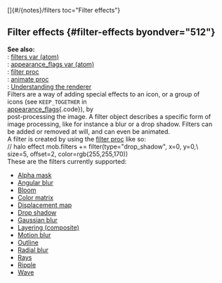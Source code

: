 []{#/{notes}/filters toc="Filter effects"}    
## Filter effects {#filter-effects byondver="512"}    
**See also:**    
:   [filters var (atom)](/ref/atom/var/filters.md)    
:   [appearance_flags var (atom)](/ref/atom/var/appearance_flags.md)    
:   [filter proc](/ref/proc/filter.md)    
:   [animate proc](/ref/proc/animate.md)    
:   [Understanding the renderer](/ref/%7Bnotes%7D/renderer.md)    
Filters are a way of adding special effects to an icon, or a group of    
icons (see `KEEP_TOGETHER` in    
[appearance_flags](/ref/atom/var/appearance_flags.md){.code}), by    
post-processing the image. A filter object describes a specific form of    
image processing, like for instance a blur or a drop shadow. Filters can    
be added or removed at will, and can even be animated.    
A filter is created by using the [filter proc](/ref/proc/filter.md) like so:    
// halo effect mob.filters += filter(type=\"drop_shadow\", x=0, y=0,\\    
size=5, offset=2, color=rgb(255,255,170))    
These are the filters currently supported:    
-   [Alpha mask](/ref/%7Bnotes%7D/filters/alpha.md)    
-   [Angular blur](/ref/%7Bnotes%7D/filters/angular_blur.md)    
-   [Bloom](/ref/%7Bnotes%7D/filters/bloom.md)    
-   [Color matrix](/ref/%7Bnotes%7D/filters/color.md)    
-   [Displacement map](/ref/%7Bnotes%7D/filters/displace.md)    
-   [Drop shadow](/ref/%7Bnotes%7D/filters/drop_shadow.md)    
-   [Gaussian blur](/ref/%7Bnotes%7D/filters/blur.md)    
-   [Layering (composite)](/ref/%7Bnotes%7D/filters/layer.md)    
-   [Motion blur](/ref/%7Bnotes%7D/filters/motion_blur.md)    
-   [Outline](/ref/%7Bnotes%7D/filters/outline.md)    
-   [Radial blur](/ref/%7Bnotes%7D/filters/radial_blur.md)    
-   [Rays](/ref/%7Bnotes%7D/filters/rays.md)    
-   [Ripple](/ref/%7Bnotes%7D/filters/ripple.md)    
-   [Wave](/ref/%7Bnotes%7D/filters/wave.md)  